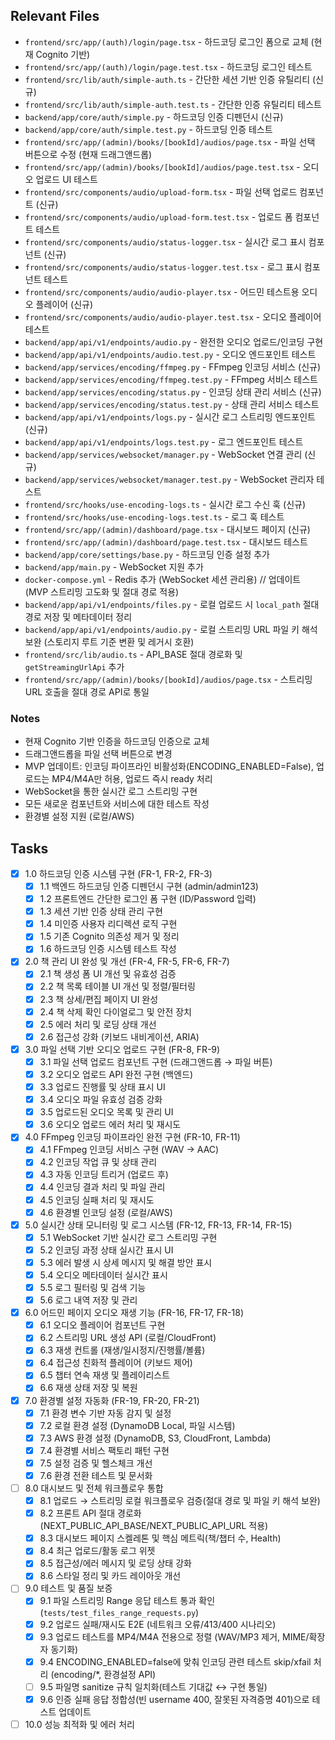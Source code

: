 ## Relevant Files

- `frontend/src/app/(auth)/login/page.tsx` - 하드코딩 로그인 폼으로 교체 (현재 Cognito 기반)
- `frontend/src/app/(auth)/login/page.test.tsx` - 하드코딩 로그인 테스트
- `frontend/src/lib/auth/simple-auth.ts` - 간단한 세션 기반 인증 유틸리티 (신규)
- `frontend/src/lib/auth/simple-auth.test.ts` - 간단한 인증 유틸리티 테스트
- `backend/app/core/auth/simple.py` - 하드코딩 인증 디펜던시 (신규)
- `backend/app/core/auth/simple.test.py` - 하드코딩 인증 테스트
- `frontend/src/app/(admin)/books/[bookId]/audios/page.tsx` - 파일 선택 버튼으로 수정 (현재 드래그앤드롭)
- `frontend/src/app/(admin)/books/[bookId]/audios/page.test.tsx` - 오디오 업로드 UI 테스트
- `frontend/src/components/audio/upload-form.tsx` - 파일 선택 업로드 컴포넌트 (신규)
- `frontend/src/components/audio/upload-form.test.tsx` - 업로드 폼 컴포넌트 테스트
- `frontend/src/components/audio/status-logger.tsx` - 실시간 로그 표시 컴포넌트 (신규)
- `frontend/src/components/audio/status-logger.test.tsx` - 로그 표시 컴포넌트 테스트
- `frontend/src/components/audio/audio-player.tsx` - 어드민 테스트용 오디오 플레이어 (신규)
- `frontend/src/components/audio/audio-player.test.tsx` - 오디오 플레이어 테스트
- `backend/app/api/v1/endpoints/audio.py` - 완전한 오디오 업로드/인코딩 구현
- `backend/app/api/v1/endpoints/audio.test.py` - 오디오 엔드포인트 테스트
- `backend/app/services/encoding/ffmpeg.py` - FFmpeg 인코딩 서비스 (신규)
- `backend/app/services/encoding/ffmpeg.test.py` - FFmpeg 서비스 테스트
- `backend/app/services/encoding/status.py` - 인코딩 상태 관리 서비스 (신규)
- `backend/app/services/encoding/status.test.py` - 상태 관리 서비스 테스트
- `backend/app/api/v1/endpoints/logs.py` - 실시간 로그 스트리밍 엔드포인트 (신규)
- `backend/app/api/v1/endpoints/logs.test.py` - 로그 엔드포인트 테스트
- `backend/app/services/websocket/manager.py` - WebSocket 연결 관리 (신규)
- `backend/app/services/websocket/manager.test.py` - WebSocket 관리자 테스트
- `frontend/src/hooks/use-encoding-logs.ts` - 실시간 로그 수신 훅 (신규)
- `frontend/src/hooks/use-encoding-logs.test.ts` - 로그 훅 테스트
- `frontend/src/app/(admin)/dashboard/page.tsx` - 대시보드 페이지 (신규)
- `frontend/src/app/(admin)/dashboard/page.test.tsx` - 대시보드 테스트
- `backend/app/core/settings/base.py` - 하드코딩 인증 설정 추가
- `backend/app/main.py` - WebSocket 지원 추가
- `docker-compose.yml` - Redis 추가 (WebSocket 세션 관리용)
// 업데이트 (MVP 스트리밍 고도화 및 절대 경로 적용)
- `backend/app/api/v1/endpoints/files.py` - 로컬 업로드 시 `local_path` 절대 경로 저장 및 메타데이터 정리
- `backend/app/api/v1/endpoints/audio.py` - 로컬 스트리밍 URL 파일 키 해석 보완 (스토리지 루트 기준 변환 및 레거시 호환)
- `frontend/src/lib/audio.ts` - API_BASE 절대 경로화 및 `getStreamingUrlApi` 추가
- `frontend/src/app/(admin)/books/[bookId]/audios/page.tsx` - 스트리밍 URL 호출을 절대 경로 API로 통일

### Notes

- 현재 Cognito 기반 인증을 하드코딩 인증으로 교체
- 드래그앤드롭을 파일 선택 버튼으로 변경
- MVP 업데이트: 인코딩 파이프라인 비활성화(ENCODING_ENABLED=False), 업로드는 MP4/M4A만 허용, 업로드 즉시 ready 처리
- WebSocket을 통한 실시간 로그 스트리밍 구현
- 모든 새로운 컴포넌트와 서비스에 대한 테스트 작성
- 환경별 설정 지원 (로컬/AWS)

## Tasks

- [x] 1.0 하드코딩 인증 시스템 구현 (FR-1, FR-2, FR-3)
  - [x] 1.1 백엔드 하드코딩 인증 디펜던시 구현 (admin/admin123)
  - [x] 1.2 프론트엔드 간단한 로그인 폼 구현 (ID/Password 입력)
  - [x] 1.3 세션 기반 인증 상태 관리 구현
  - [x] 1.4 미인증 사용자 리디렉션 로직 구현
  - [x] 1.5 기존 Cognito 의존성 제거 및 정리
  - [x] 1.6 하드코딩 인증 시스템 테스트 작성
- [x] 2.0 책 관리 UI 완성 및 개선 (FR-4, FR-5, FR-6, FR-7)
  - [x] 2.1 책 생성 폼 UI 개선 및 유효성 검증
  - [x] 2.2 책 목록 테이블 UI 개선 및 정렬/필터링
  - [x] 2.3 책 상세/편집 페이지 UI 완성
  - [x] 2.4 책 삭제 확인 다이얼로그 및 안전 장치
  - [x] 2.5 에러 처리 및 로딩 상태 개선
  - [x] 2.6 접근성 강화 (키보드 내비게이션, ARIA)
- [x] 3.0 파일 선택 기반 오디오 업로드 구현 (FR-8, FR-9)
  - [x] 3.1 파일 선택 업로드 컴포넌트 구현 (드래그앤드롭 → 파일 버튼)
  - [x] 3.2 오디오 업로드 API 완전 구현 (백엔드)
  - [x] 3.3 업로드 진행률 및 상태 표시 UI
  - [x] 3.4 오디오 파일 유효성 검증 강화
  - [x] 3.5 업로드된 오디오 목록 및 관리 UI
  - [x] 3.6 오디오 업로드 에러 처리 및 재시도
- [x] 4.0 FFmpeg 인코딩 파이프라인 완전 구현 (FR-10, FR-11)
  - [x] 4.1 FFmpeg 인코딩 서비스 구현 (WAV → AAC)
  - [x] 4.2 인코딩 작업 큐 및 상태 관리
  - [x] 4.3 자동 인코딩 트리거 (업로드 후)
  - [x] 4.4 인코딩 결과 처리 및 파일 관리
  - [x] 4.5 인코딩 실패 처리 및 재시도
  - [x] 4.6 환경별 인코딩 설정 (로컬/AWS)
- [x] 5.0 실시간 상태 모니터링 및 로그 시스템 (FR-12, FR-13, FR-14, FR-15)
  - [x] 5.1 WebSocket 기반 실시간 로그 스트리밍 구현
  - [x] 5.2 인코딩 과정 상태 실시간 표시 UI
  - [x] 5.3 에러 발생 시 상세 메시지 및 해결 방안 표시
  - [x] 5.4 오디오 메타데이터 실시간 표시
  - [x] 5.5 로그 필터링 및 검색 기능
  - [x] 5.6 로그 내역 저장 및 관리
- [x] 6.0 어드민 페이지 오디오 재생 기능 (FR-16, FR-17, FR-18)
  - [x] 6.1 오디오 플레이어 컴포넌트 구현
  - [x] 6.2 스트리밍 URL 생성 API (로컬/CloudFront)
  - [x] 6.3 재생 컨트롤 (재생/일시정지/진행률/볼륨)
  - [x] 6.4 접근성 친화적 플레이어 (키보드 제어)
  - [x] 6.5 챕터 연속 재생 및 플레이리스트
  - [x] 6.6 재생 상태 저장 및 복원
- [x] 7.0 환경별 설정 자동화 (FR-19, FR-20, FR-21)
  - [x] 7.1 환경 변수 기반 자동 감지 및 설정
  - [x] 7.2 로컬 환경 설정 (DynamoDB Local, 파일 시스템)
  - [x] 7.3 AWS 환경 설정 (DynamoDB, S3, CloudFront, Lambda)
  - [x] 7.4 환경별 서비스 팩토리 패턴 구현
  - [x] 7.5 설정 검증 및 헬스체크 개선
  - [x] 7.6 환경 전환 테스트 및 문서화
- [ ] 8.0 대시보드 및 전체 워크플로우 통합
  - [x] 8.1 업로드 → 스트리밍 로컬 워크플로우 검증(절대 경로 및 파일 키 해석 보완)
  - [x] 8.2 프론트 API 절대 경로화(NEXT_PUBLIC_API_BASE/NEXT_PUBLIC_API_URL 적용)
  - [x] 8.3 대시보드 페이지 스켈레톤 및 핵심 메트릭(책/챕터 수, Health)
  - [x] 8.4 최근 업로드/활동 로그 위젯
  - [x] 8.5 접근성/에러 메시지 및 로딩 상태 강화
  - [x] 8.6 스타일 정리 및 카드 레이아웃 개선
- [ ] 9.0 테스트 및 품질 보증
  - [x] 9.1 파일 스트리밍 Range 응답 테스트 통과 확인 (`tests/test_files_range_requests.py`)
  - [x] 9.2 업로드 실패/재시도 E2E (네트워크 오류/413/400 시나리오)
  - [x] 9.3 업로드 테스트를 MP4/M4A 전용으로 정렬 (WAV/MP3 제거, MIME/확장자 동기화)
  - [x] 9.4 ENCODING_ENABLED=false에 맞춰 인코딩 관련 테스트 skip/xfail 처리 (encoding/*, 환경설정 API)
  - [ ] 9.5 파일명 sanitize 규칙 일치화(테스트 기대값 ↔ 구현 통일)
  - [x] 9.6 인증 실패 응답 정합성(빈 username 400, 잘못된 자격증명 401)으로 테스트 업데이트
- [ ] 10.0 성능 최적화 및 에러 처리
